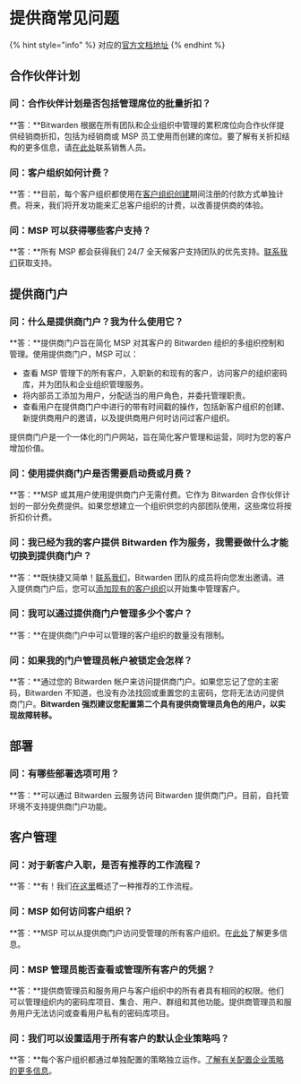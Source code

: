 # 提供商常见问题

{% hint style="info" %}
对应的[官方文档地址](https://bitwarden.com/help/article/providers-faqs/)
{% endhint %}

## 合作伙伴计划 <a href="#partner-program" id="partner-program"></a>

### 问：合作伙伴计划是否包括管理席位的批量折扣？ <a href="#q-does-the-partner-program-include-volume-discounts-for-seats-under-management" id="q-does-the-partner-program-include-volume-discounts-for-seats-under-management"></a>

**答：**Bitwarden 根据在所有团队和企业组织中管理的累积席位向合作伙伴提供经销商折扣，包括为经销商或 MSP 员工使用而创建的席位。要了解有关折扣结构的更多信息，请[在此处](https://bitwarden.com/contact/)联系销售人员。

### 问：客户组织如何计费？ <a href="#q-how-are-client-organizations-billed" id="q-how-are-client-organizations-billed"></a>

**答：**目前，每个客户组织都使用在[客户组织创建](start-a-client-organization.md)期间注册的付款方式单独计费。将来，我们将开发功能来汇总客户组织的计费，以改善提供商的体验。

### 问：MSP 可以获得哪些客户支持？ <a href="#q-what-customer-support-do-msps-receive" id="q-what-customer-support-do-msps-receive"></a>

**答：**所有 MSP 都会获得我们 24/7 全天候客户支持团队的优先支持。[联系我们](https://bitwarden.com/contact/)获取支持。

## 提供商门户 <a href="#provider-portal" id="provider-portal"></a>

### 问：什么是提供商门户？我为什么使用它？ <a href="#q-what-is-the-provider-portal-why-should-i-use-it" id="q-what-is-the-provider-portal-why-should-i-use-it"></a>

**答：**提供商门户旨在简化 MSP 对其客户的 Bitwarden 组织的多组织控制和管理。使用提供商门户，MSP 可以：

* 查看 MSP 管理下的所有客户，入职新的和现有的客户，访问客户的组织密码库，并为团队和企业组织管理服务。
* 将内部员工添加为用户，分配适当的用户角色，并委托管理职责。
* 查看用户在提供商门户中进行的带有时间戳的操作，包括新客户组织的创建、新提供商用户的邀请，以及提供商用户何时访问过客户组织。

提供商门户是一个一体化的门户网站，旨在简化客户管理和运营，同时为您的客户增加价值。

### 问：使用提供商门户是否需要启动费或月费？ <a href="#q-is-there-a-startup-or-monthly-fee-for-using-the-provider-portal" id="q-is-there-a-startup-or-monthly-fee-for-using-the-provider-portal"></a>

**答：**MSP 或其用户使用提供商门户无需付费。它作为 Bitwarden 合作伙伴计划的一部分免费提供。如果您想建立一个组织供您的内部团队使用，这些席位将按折扣价计费。

### 问：我已经为我的客户提供 Bitwarden 作为服务，我需要做什么才能切换到提供商门户？ <a href="#q-im-already-providing-bitwarden-as-a-service-for-my-clients-what-do-i-need-to-do-to-move-to-the-pro" id="q-im-already-providing-bitwarden-as-a-service-for-my-clients-what-do-i-need-to-do-to-move-to-the-pro"></a>

**答：**既快捷又简单！[联系我们](https://bitwarden.com/contact/)，Bitwarden 团队的成员将向您发出邀请。进入提供商门户后，您可以[添加现有的客户组织](add-existing-organizations.md)以开始集中管理客户。

### 问：我可以通过提供商门户管理多少个客户？ <a href="#q-how-many-clients-can-i-manage-through-the-provider-portal" id="q-how-many-clients-can-i-manage-through-the-provider-portal"></a>

**答：**在提供商门户中可以管理的客户组织的数量没有限制。

### 问：如果我的门户管理员帐户被锁定会怎样？ <a href="#q-what-happens-if-i-am-locked-out-of-my-provider-admin-account" id="q-what-happens-if-i-am-locked-out-of-my-provider-admin-account"></a>

**答：**通过您的 Bitwarden 帐户来访问提供商门户。如果您忘记了您的主密码，Bitwarden 不知道，也没有办法找回或重置您的主密码，您将无法访问提供商门户。**Bitwarden 强烈建议您配置第二个具有提供商管理员角色的用户，以实现故障转移。**

## 部署 <a href="#deployment" id="deployment"></a>

### 问：有哪些部署选项可用？ <a href="#q-what-deployment-options-are-available" id="q-what-deployment-options-are-available"></a>

**答：**可以通过 Bitwarden 云服务访问 Bitwarden 提供商门户。目前，自托管环境不支持提供商门户功能。

## 客户管理 <a href="#client-management" id="client-management"></a>

### 问：对于新客户入职，是否有推荐的工作流程？ <a href="#q-is-there-a-recommended-workflow-for-onboarding-new-clients" id="q-is-there-a-recommended-workflow-for-onboarding-new-clients"></a>

**答：**有！我们[在这里](start-a-client-organization.md)概述了一种推荐的工作流程。

### 问：MSP 如何访问客户组织？ <a href="#q-how-does-an-msp-access-client-organizations" id="q-how-does-an-msp-access-client-organizations"></a>

**答：**MSP 可以从提供商门户访问受管理的所有客户组织。在[此处](ongoing-administration.md)了解更多信息。

### 问：MSP 管理员能否查看或管理所有客户的凭据？ <a href="#q-can-an-msp-administrator-see-or-manage-credentials-for-all-clients" id="q-can-an-msp-administrator-see-or-manage-credentials-for-all-clients"></a>

**答：**提供商管理员和服务用户与客户组织中的所有者具有相同的权限。他们可以管理组织内的密码库项目、集合、用户、群组和其他功能。提供商管理员和服务用户无法访问或查看用户私有的密码库项目。

### 问：我们可以设置适用于所有客户的默认企业策略吗？ <a href="#q-can-we-set-default-enterprise-policies-that-apply-to-all-clients" id="q-can-we-set-default-enterprise-policies-that-apply-to-all-clients"></a>

**答：**每个客户组织都通过单独配置的策略独立运作。[了解有关配置企业策略的更多信息](../organizations/enterprise-policies.md)。
